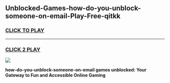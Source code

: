 
## Unblocked-Games-how-do-you-unblock-someone-on-email-Play-Free-qitkk
<h3>
<a href="https://premium76.site?title=how-do-you-unblock-someone-on-email&ref=21A">CLICK TO PLAY</a></h3>
<hr>

<h3>
<a href="https://premium76.site?title=how-do-you-unblock-someone-on-email&ref=21A">CLICK 2 PLAY</a>
  
</h3>

<a href="https://premium76.site?title=how-do-you-unblock-someone-on-email&ref=21A"><img src="https://clearcache.store/games.png"></a>


**how-do-you-unblock-someone-on-email games unblocked: Your Gateway to Fun and Accessible Online Gaming**
